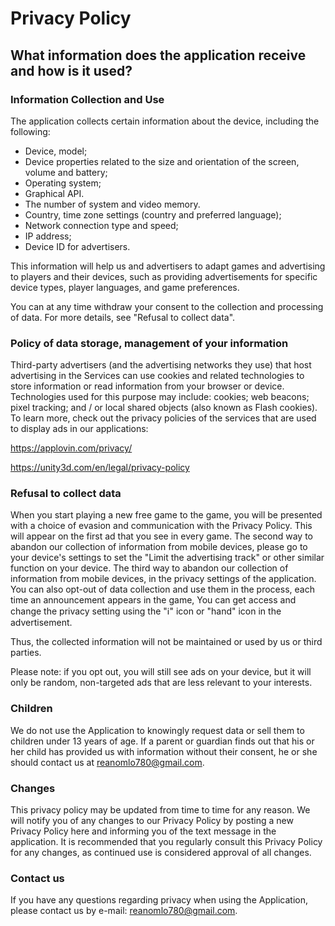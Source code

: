 # Privacy Policy

## What information does the application receive and how is it used?

### Information Collection and Use

The application collects certain information about the device, including the following:

- Device, model;
- Device properties related to the size and orientation of the screen, volume and battery;
-	Operating system;
- Graphical API.
- The number of system and video memory.
- Country, time zone settings (country and preferred language);
- Network connection type and speed;
- IP address;
- Device ID for advertisers.

This information will help us and advertisers to adapt games and advertising to players and their devices, such as providing advertisements for specific device types, player languages, and game preferences.

You can at any time withdraw your consent to the collection and processing of data. For more details, see "Refusal to collect data".

### Policy of data storage, management of your information

Third-party advertisers (and the advertising networks they use) that host advertising in the Services can use cookies and related technologies to store information or read information from your browser or device. Technologies used for this purpose may include: cookies; web beacons; pixel tracking; and / or local shared objects (also known as Flash cookies). To learn more, check out the privacy policies of the services that are used to display ads in our applications:

 https://applovin.com/privacy/

 https://unity3d.com/en/legal/privacy-policy

### Refusal to collect data

When you start playing a new free game to the game, you will be presented with a choice of evasion and communication with the Privacy Policy. This will appear on the first ad that you see in every game. The second way to abandon our collection of information from mobile devices, please go to your device's settings to set the "Limit the advertising track" or other similar function on your device. The third way to abandon our collection of information from mobile devices, in the privacy settings of the application. You can also opt-out of data collection and use them in the process, each time an announcement appears in the game, You can get access and change the privacy setting using the "ℹ" icon or "hand" icon in the advertisement.

Thus, the collected information will not be maintained or used by us or third parties.

Please note: if you opt out, you will still see ads on your device, but it will only be random, non-targeted ads that are less relevant to your interests.

### Children

We do not use the Application to knowingly request data or sell them to children under 13 years of age. If a parent or guardian finds out that his or her child has provided us with information without their consent, he or she should contact us at reanomlo780@gmail.com.

### Changes

This privacy policy may be updated from time to time for any reason. We will notify you of any changes to our Privacy Policy by posting a new Privacy Policy here and informing you of the text message in the application. It is recommended that you regularly consult this Privacy Policy for any changes, as continued use is considered approval of all changes.

### Contact us

If you have any questions regarding privacy when using the Application, please contact us by e-mail: reanomlo780@gmail.com.



